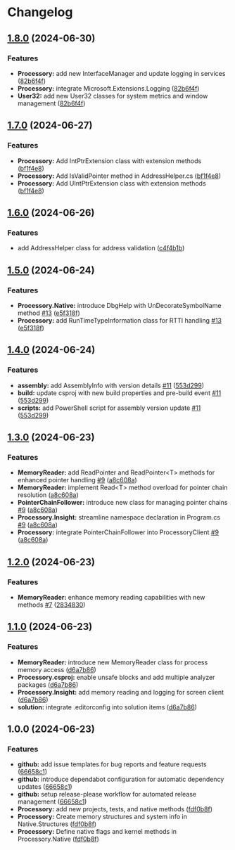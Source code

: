 # Changelog

## [1.8.0](https://github.com/myinusa/Processory/compare/v1.7.0...v1.8.0) (2024-06-30)


### Features

* **Processory:** add new InterfaceManager and update logging in services ([82b6f4f](https://github.com/myinusa/Processory/commit/82b6f4f37e6a470a041c9f5797032bd209fa41ae))
* **Processory:** integrate Microsoft.Extensions.Logging ([82b6f4f](https://github.com/myinusa/Processory/commit/82b6f4f37e6a470a041c9f5797032bd209fa41ae))
* **User32:** add new User32 classes for system metrics and window management ([82b6f4f](https://github.com/myinusa/Processory/commit/82b6f4f37e6a470a041c9f5797032bd209fa41ae))

## [1.7.0](https://github.com/myinusa/Processory/compare/v1.6.0...v1.7.0) (2024-06-27)


### Features

* **Processory:** Add IntPtrExtension class with extension methods ([bf1f4e8](https://github.com/myinusa/Processory/commit/bf1f4e86464cdf654601159392cbeaa1d8126325))
* **Processory:** Add IsValidPointer method in AddressHelper.cs ([bf1f4e8](https://github.com/myinusa/Processory/commit/bf1f4e86464cdf654601159392cbeaa1d8126325))
* **Processory:** Add UIntPtrExtension class with extension methods ([bf1f4e8](https://github.com/myinusa/Processory/commit/bf1f4e86464cdf654601159392cbeaa1d8126325))

## [1.6.0](https://github.com/myinusa/Processory/compare/v1.5.0...v1.6.0) (2024-06-26)


### Features

* add AddressHelper class for address validation ([c4f4b1b](https://github.com/myinusa/Processory/commit/c4f4b1bbcd67951074e3f33fadf1074c92653b85))

## [1.5.0](https://github.com/myinusa/Processory/compare/v1.4.0...v1.5.0) (2024-06-24)


### Features

* **Processory.Native:** introduce DbgHelp with UnDecorateSymbolName method [#13](https://github.com/myinusa/Processory/issues/13) ([e5f318f](https://github.com/myinusa/Processory/commit/e5f318f64c481596eabae6895e6c365ce6bb8680))
* **Processory:** add RunTimeTypeInformation class for RTTI handling [#13](https://github.com/myinusa/Processory/issues/13) ([e5f318f](https://github.com/myinusa/Processory/commit/e5f318f64c481596eabae6895e6c365ce6bb8680))

## [1.4.0](https://github.com/myinusa/Processory/compare/v1.3.0...v1.4.0) (2024-06-24)


### Features

* **assembly:** add AssemblyInfo with version details [#11](https://github.com/myinusa/Processory/issues/11) ([553d299](https://github.com/myinusa/Processory/commit/553d299a33ff18309712feaa1dea37c746264e6d))
* **build:** update csproj with new build properties and pre-build event [#11](https://github.com/myinusa/Processory/issues/11) ([553d299](https://github.com/myinusa/Processory/commit/553d299a33ff18309712feaa1dea37c746264e6d))
* **scripts:** add PowerShell script for assembly version update [#11](https://github.com/myinusa/Processory/issues/11) ([553d299](https://github.com/myinusa/Processory/commit/553d299a33ff18309712feaa1dea37c746264e6d))

## [1.3.0](https://github.com/myinusa/Processory/compare/v1.2.0...v1.3.0) (2024-06-23)


### Features

* **MemoryReader:** add ReadPointer and ReadPointer&lt;T&gt; methods for enhanced pointer handling [#9](https://github.com/myinusa/Processory/issues/9) ([a8c608a](https://github.com/myinusa/Processory/commit/a8c608ad99273d0090994b21c90a0041de676436))
* **MemoryReader:** implement Read&lt;T&gt; method overload for pointer chain resolution ([a8c608a](https://github.com/myinusa/Processory/commit/a8c608ad99273d0090994b21c90a0041de676436))
* **PointerChainFollower:** introduce new class for managing pointer chains [#9](https://github.com/myinusa/Processory/issues/9) ([a8c608a](https://github.com/myinusa/Processory/commit/a8c608ad99273d0090994b21c90a0041de676436))
* **Processory.Insight:** streamline namespace declaration in Program.cs [#9](https://github.com/myinusa/Processory/issues/9) ([a8c608a](https://github.com/myinusa/Processory/commit/a8c608ad99273d0090994b21c90a0041de676436))
* **Processory:** integrate PointerChainFollower into ProcessoryClient [#9](https://github.com/myinusa/Processory/issues/9) ([a8c608a](https://github.com/myinusa/Processory/commit/a8c608ad99273d0090994b21c90a0041de676436))

## [1.2.0](https://github.com/myinusa/Processory/compare/v1.1.0...v1.2.0) (2024-06-23)


### Features

* **MemoryReader:** enhance memory reading capabilities with new methods [#7](https://github.com/myinusa/Processory/issues/7) ([2834830](https://github.com/myinusa/Processory/commit/2834830626092eb33a80d07e253956b7f12ad412))

## [1.1.0](https://github.com/myinusa/Processory/compare/v1.0.0...v1.1.0) (2024-06-23)


### Features

* **MemoryReader:** introduce new MemoryReader class for process memory access ([d6a7b86](https://github.com/myinusa/Processory/commit/d6a7b8655413cce4eb67d4392a36755cacaa92ae))
* **Processory.csproj:** enable unsafe blocks and add multiple analyzer packages ([d6a7b86](https://github.com/myinusa/Processory/commit/d6a7b8655413cce4eb67d4392a36755cacaa92ae))
* **Processory.Insight:** add memory reading and logging for screen client ([d6a7b86](https://github.com/myinusa/Processory/commit/d6a7b8655413cce4eb67d4392a36755cacaa92ae))
* **solution:** integrate .editorconfig into solution items ([d6a7b86](https://github.com/myinusa/Processory/commit/d6a7b8655413cce4eb67d4392a36755cacaa92ae))

## 1.0.0 (2024-06-23)


### Features

* **github:** add issue templates for bug reports and feature requests ([66658c1](https://github.com/myinusa/Processory/commit/66658c1ec4bb9d8215cb054ad78f46c53bac6cbf))
* **github:** introduce dependabot configuration for automatic dependency updates ([66658c1](https://github.com/myinusa/Processory/commit/66658c1ec4bb9d8215cb054ad78f46c53bac6cbf))
* **github:** setup release-please workflow for automated release management ([66658c1](https://github.com/myinusa/Processory/commit/66658c1ec4bb9d8215cb054ad78f46c53bac6cbf))
* **Processory:** add new projects, tests, and native methods ([fdf0b8f](https://github.com/myinusa/Processory/commit/fdf0b8f80b94fc267cafe551d0453b9b46cce528))
* **Processory:** Create memory structures and system info in Native.Structures ([fdf0b8f](https://github.com/myinusa/Processory/commit/fdf0b8f80b94fc267cafe551d0453b9b46cce528))
* **Processory:** Define native flags and kernel methods in Processory.Native ([fdf0b8f](https://github.com/myinusa/Processory/commit/fdf0b8f80b94fc267cafe551d0453b9b46cce528))
